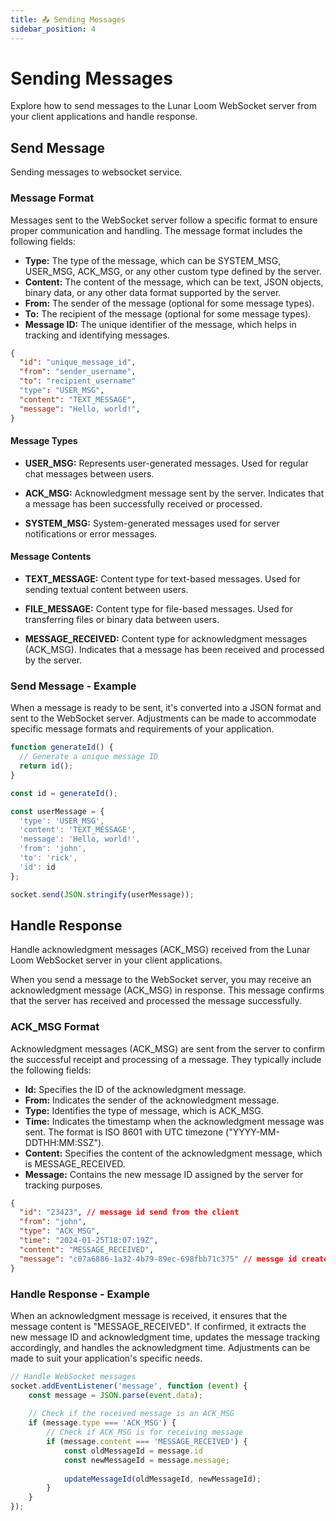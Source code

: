 ```yaml
---
title: 📤 Sending Messages
sidebar_position: 4
---
```


# Sending Messages

Explore how to send messages to the Lunar Loom WebSocket server from your client applications and handle response.

## Send Message

Sending messages to websocket service.

### Message Format

Messages sent to the WebSocket server follow a specific format to ensure proper communication and handling. The message format includes the following fields:

- **Type:** The type of the message, which can be SYSTEM_MSG, USER_MSG, ACK_MSG, or any other custom type defined by the server.
- **Content:** The content of the message, which can be text, JSON objects, binary data, or any other data format supported by the server.
- **From:** The sender of the message (optional for some message types).
- **To:** The recipient of the message (optional for some message types).
- **Message ID:** The unique identifier of the message, which helps in tracking and identifying messages.

```json
{
  "id": "unique_message_id",
  "from": "sender_username",
  "to": "recipient_username"
  "type": "USER_MSG",
  "content": "TEXT_MESSAGE",
  "message": "Hello, world!",
}
```

#### Message Types

- **USER_MSG:**
        Represents user-generated messages.
        Used for regular chat messages between users.

- **ACK_MSG:**
        Acknowledgment message sent by the server.
        Indicates that a message has been successfully received or processed.

- **SYSTEM_MSG:**
        System-generated messages used for server notifications or error messages.

#### Message Contents

- **TEXT_MESSAGE:**
        Content type for text-based messages.
        Used for sending textual content between users.

- **FILE_MESSAGE:**
        Content type for file-based messages.
        Used for transferring files or binary data between users.

- **MESSAGE_RECEIVED:**
        Content type for acknowledgment messages (ACK_MSG).
        Indicates that a message has been received and processed by the server.

### Send Message - Example

When a message is ready to be sent, it's converted into a JSON format and sent to the WebSocket server. Adjustments can be made
to accommodate specific message formats and requirements of your application.

```js
function generateId() {
  // Generate a unique message ID 
  return id();
}

const id = generateId();

const userMessage = {
  'type': 'USER_MSG',
  'content': 'TEXT_MESSAGE',
  'message': 'Hello, world!',
  'from': 'john',
  'to': 'rick',
  'id': id
};

socket.send(JSON.stringify(userMessage));
```

## Handle Response

Handle acknowledgment messages (ACK_MSG) received from the Lunar Loom WebSocket server in your client applications.

When you send a message to the WebSocket server, you may receive an acknowledgment message (ACK_MSG) in response. This message confirms that the server has received and processed the message successfully.

### ACK_MSG Format

Acknowledgment messages (ACK_MSG) are sent from the server to confirm the successful receipt and processing of a message. They typically include the following fields:

- **Id:** Specifies the ID of the acknowledgment message.
- **From:** Indicates the sender of the acknowledgment message.
- **Type:** Identifies the type of message, which is ACK_MSG.
- **Time:** Indicates the timestamp when the acknowledgment message was sent. The format is ISO 8601 with UTC timezone ("YYYY-MM-DDTHH:MM:SSZ").
- **Content:** Specifies the content of the acknowledgment message, which is MESSAGE_RECEIVED.
- **Message:** Contains the new message ID assigned by the server for tracking purposes.

```json
{
  "id": "23423", // message id send from the client
  "from": "john",
  "type": "ACK_MSG",
  "time": "2024-01-25T18:07:19Z",
  "content": "MESSAGE_RECEIVED",
  "message": "c07a6886-1a32-4b79-89ec-698fbb71c375" // messge id created by the server
}
```

### Handle Response - Example

When an acknowledgment message is received, it ensures that the message content is "MESSAGE_RECEIVED". If confirmed, it
extracts the new message ID and acknowledgment time, updates the message tracking accordingly, and handles the acknowledgment
time. Adjustments can be made to suit your application's specific needs.

```js
// Handle WebSocket messages
socket.addEventListener('message', function (event) {
    const message = JSON.parse(event.data);
    
    // Check if the received message is an ACK_MSG
    if (message.type === 'ACK_MSG') {
        // Check if ACK_MSG is for receiving message
        if (message.content === 'MESSAGE_RECEIVED') {
            const oldMessageId = message.id
            const newMessageId = message.message;
            
            updateMessageId(oldMessageId, newMessageId);
        }
    }
});
```
